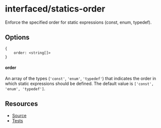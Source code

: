 # interfaced/statics-order

Enforce the specified order for static expressions (const, enum, typedef).

## Options

```
{
	order: <string[]>
}
```

#### order

An array of the types (`'const'`, `'enum'`, `'typedef'`) that indicates the order in which static expressions should be defined.
The default value is `['const', 'enum', 'typedef']`.

## Resources

* [Source](../../lib/rules/statics-order.js)
* [Tests](../../test/eslint/rules/statics-order.js)
